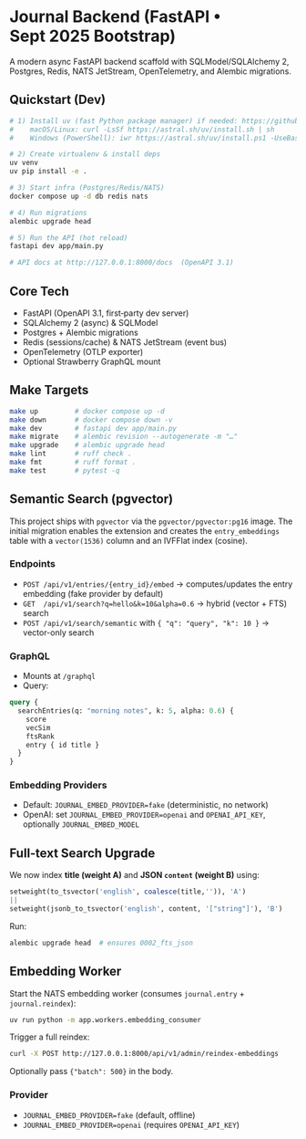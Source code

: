 # Journal Backend (FastAPI • Sept 2025 Bootstrap)

A modern async FastAPI backend scaffold with SQLModel/SQLAlchemy 2, Postgres, Redis, NATS JetStream, OpenTelemetry, and Alembic migrations.

## Quickstart (Dev)

```bash
# 1) Install uv (fast Python package manager) if needed: https://github.com/astral-sh/uv
#    macOS/Linux: curl -LsSf https://astral.sh/uv/install.sh | sh
#    Windows (PowerShell): iwr https://astral.sh/uv/install.ps1 -UseBasicParsing | iex

# 2) Create virtualenv & install deps
uv venv
uv pip install -e .

# 3) Start infra (Postgres/Redis/NATS)
docker compose up -d db redis nats

# 4) Run migrations
alembic upgrade head

# 5) Run the API (hot reload)
fastapi dev app/main.py

# API docs at http://127.0.0.1:8000/docs  (OpenAPI 3.1)
```

## Core Tech
- FastAPI (OpenAPI 3.1, first‑party dev server)
- SQLAlchemy 2 (async) & SQLModel
- Postgres + Alembic migrations
- Redis (sessions/cache) & NATS JetStream (event bus)
- OpenTelemetry (OTLP exporter)
- Optional Strawberry GraphQL mount

## Make Targets
```bash
make up         # docker compose up -d
make down       # docker compose down -v
make dev        # fastapi dev app/main.py
make migrate    # alembic revision --autogenerate -m "…"
make upgrade    # alembic upgrade head
make lint       # ruff check .
make fmt        # ruff format .
make test       # pytest -q
```


## Semantic Search (pgvector)
This project ships with `pgvector` via the `pgvector/pgvector:pg16` image. The initial migration enables the extension and creates the `entry_embeddings` table with a `vector(1536)` column and an IVFFlat index (cosine).

### Endpoints
- `POST /api/v1/entries/{entry_id}/embed` → computes/updates the entry embedding (fake provider by default)
- `GET  /api/v1/search?q=hello&k=10&alpha=0.6` → hybrid (vector + FTS) search
- `POST /api/v1/search/semantic` with `{ "q": "query", "k": 10 }` → vector-only search

### GraphQL
- Mounts at `/graphql`
- Query:
```graphql
query {
  searchEntries(q: "morning notes", k: 5, alpha: 0.6) {
    score
    vecSim
    ftsRank
    entry { id title }
  }
}
```

### Embedding Providers
- Default: `JOURNAL_EMBED_PROVIDER=fake` (deterministic, no network)
- OpenAI: set `JOURNAL_EMBED_PROVIDER=openai` and `OPENAI_API_KEY`, optionally `JOURNAL_EMBED_MODEL`


## Full‑text Search Upgrade
We now index **title (weight A)** and **JSON `content` (weight B)** using:
```sql
setweight(to_tsvector('english', coalesce(title,'')), 'A')
||
setweight(jsonb_to_tsvector('english', content, '["string"]'), 'B')
```
Run:
```bash
alembic upgrade head  # ensures 0002_fts_json
```

## Embedding Worker
Start the NATS embedding worker (consumes `journal.entry` + `journal.reindex`):
```bash
uv run python -m app.workers.embedding_consumer
```
Trigger a full reindex:
```bash
curl -X POST http://127.0.0.1:8000/api/v1/admin/reindex-embeddings
```
Optionally pass `{"batch": 500}` in the body.

### Provider
- `JOURNAL_EMBED_PROVIDER=fake` (default, offline)
- `JOURNAL_EMBED_PROVIDER=openai` (requires `OPENAI_API_KEY`)

